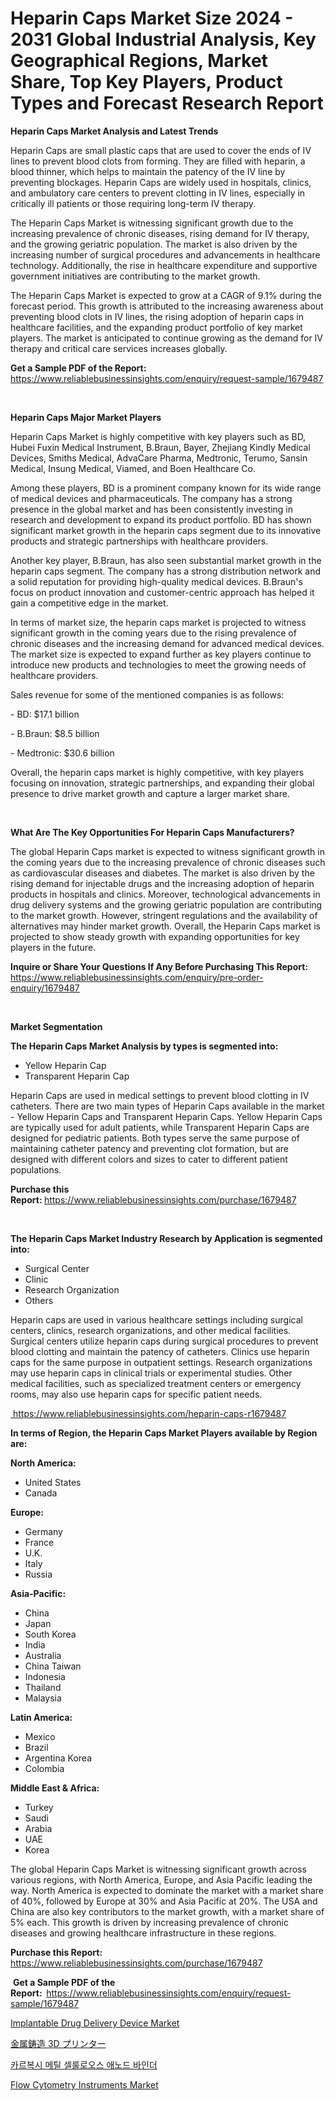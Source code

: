 <p><h1>Heparin Caps Market Size 2024 - 2031 Global Industrial Analysis, Key Geographical Regions, Market Share, Top Key Players, Product Types and Forecast Research Report</h1></p><p><strong>Heparin Caps Market Analysis and Latest Trends</strong></p>
<p><p>Heparin Caps are small plastic caps that are used to cover the ends of IV lines to prevent blood clots from forming. They are filled with heparin, a blood thinner, which helps to maintain the patency of the IV line by preventing blockages. Heparin Caps are widely used in hospitals, clinics, and ambulatory care centers to prevent clotting in IV lines, especially in critically ill patients or those requiring long-term IV therapy.</p><p>The Heparin Caps Market is witnessing significant growth due to the increasing prevalence of chronic diseases, rising demand for IV therapy, and the growing geriatric population. The market is also driven by the increasing number of surgical procedures and advancements in healthcare technology. Additionally, the rise in healthcare expenditure and supportive government initiatives are contributing to the market growth.</p><p>The Heparin Caps Market is expected to grow at a CAGR of 9.1% during the forecast period. This growth is attributed to the increasing awareness about preventing blood clots in IV lines, the rising adoption of heparin caps in healthcare facilities, and the expanding product portfolio of key market players. The market is anticipated to continue growing as the demand for IV therapy and critical care services increases globally.</p></p>
<p><strong>Get a Sample PDF of the Report:&nbsp;</strong> <a href="https://www.reliablebusinessinsights.com/enquiry/request-sample/1679487">https://www.reliablebusinessinsights.com/enquiry/request-sample/1679487</a></p>
<p>&nbsp;</p>
<p><strong>Heparin Caps Major Market Players</strong></p>
<p><p>Heparin Caps Market is highly competitive with key players such as BD, Hubei Fuxin Medical Instrument, B.Braun, Bayer, Zhejiang Kindly Medical Devices, Smiths Medical, AdvaCare Pharma, Medtronic, Terumo, Sansin Medical, Insung Medical, Viamed, and Boen Healthcare Co. </p><p>Among these players, BD is a prominent company known for its wide range of medical devices and pharmaceuticals. The company has a strong presence in the global market and has been consistently investing in research and development to expand its product portfolio. BD has shown significant market growth in the heparin caps segment due to its innovative products and strategic partnerships with healthcare providers.</p><p>Another key player, B.Braun, has also seen substantial market growth in the heparin caps segment. The company has a strong distribution network and a solid reputation for providing high-quality medical devices. B.Braun's focus on product innovation and customer-centric approach has helped it gain a competitive edge in the market.</p><p>In terms of market size, the heparin caps market is projected to witness significant growth in the coming years due to the rising prevalence of chronic diseases and the increasing demand for advanced medical devices. The market size is expected to expand further as key players continue to introduce new products and technologies to meet the growing needs of healthcare providers.</p><p>Sales revenue for some of the mentioned companies is as follows:</p><p>- BD: $17.1 billion</p><p>- B.Braun: $8.5 billion</p><p>- Medtronic: $30.6 billion</p><p>Overall, the heparin caps market is highly competitive, with key players focusing on innovation, strategic partnerships, and expanding their global presence to drive market growth and capture a larger market share.</p></p>
<p>&nbsp;</p>
<p><strong>What Are The Key Opportunities For Heparin Caps Manufacturers?</strong></p>
<p><p>The global Heparin Caps market is expected to witness significant growth in the coming years due to the increasing prevalence of chronic diseases such as cardiovascular diseases and diabetes. The market is also driven by the rising demand for injectable drugs and the increasing adoption of heparin products in hospitals and clinics. Moreover, technological advancements in drug delivery systems and the growing geriatric population are contributing to the market growth. However, stringent regulations and the availability of alternatives may hinder market growth. Overall, the Heparin Caps market is projected to show steady growth with expanding opportunities for key players in the future.</p></p>
<p><strong>Inquire or Share Your Questions If Any Before Purchasing This Report:</strong> <a href="https://www.reliablebusinessinsights.com/enquiry/pre-order-enquiry/1679487">https://www.reliablebusinessinsights.com/enquiry/pre-order-enquiry/1679487</a></p>
<p>&nbsp;</p>
<p><strong>Market Segmentation</strong></p>
<p><strong>The Heparin Caps Market Analysis by types is segmented into:</strong></p>
<p><ul><li>Yellow Heparin Cap</li><li>Transparent Heparin Cap</li></ul></p>
<p><p>Heparin Caps are used in medical settings to prevent blood clotting in IV catheters. There are two main types of Heparin Caps available in the market - Yellow Heparin Caps and Transparent Heparin Caps. Yellow Heparin Caps are typically used for adult patients, while Transparent Heparin Caps are designed for pediatric patients. Both types serve the same purpose of maintaining catheter patency and preventing clot formation, but are designed with different colors and sizes to cater to different patient populations.</p></p>
<p><strong>Purchase this Report:&nbsp;</strong><a href="https://www.reliablebusinessinsights.com/purchase/1679487">https://www.reliablebusinessinsights.com/purchase/1679487</a></p>
<p>&nbsp;</p>
<p><strong>The Heparin Caps Market Industry Research by Application is segmented into:</strong></p>
<p><ul><li>Surgical Center</li><li>Clinic</li><li>Research Organization</li><li>Others</li></ul></p>
<p><p>Heparin caps are used in various healthcare settings including surgical centers, clinics, research organizations, and other medical facilities. Surgical centers utilize heparin caps during surgical procedures to prevent blood clotting and maintain the patency of catheters. Clinics use heparin caps for the same purpose in outpatient settings. Research organizations may use heparin caps in clinical trials or experimental studies. Other medical facilities, such as specialized treatment centers or emergency rooms, may also use heparin caps for specific patient needs.</p></p>
<p><a href="https://www.reliablebusinessinsights.com/heparin-caps-r1679487">&nbsp;https://www.reliablebusinessinsights.com/heparin-caps-r1679487</a></p>
<p><strong>In terms of Region, the Heparin Caps Market Players available by Region are:</strong></p>
<p>
    <p> <strong> North America: </strong>
        <ul>
            <li>United States</li>
            <li>Canada</li>
        </ul>
        </p> 
    <p> <strong> Europe: </strong>
        <ul>
            <li>Germany</li>
            <li>France</li>
            <li>U.K.</li>
            <li>Italy</li>
            <li>Russia</li>
        </ul>
        </p> 
    <p> <strong> Asia-Pacific: </strong>
        <ul>
            <li>China</li>
            <li>Japan</li>
            <li>South Korea</li>
            <li>India</li>
            <li>Australia</li>
            <li>China Taiwan</li>
            <li>Indonesia</li>
            <li>Thailand</li>
            <li>Malaysia</li>
        </ul>
        </p> 
    <p> <strong> Latin America: </strong>
        <ul>
            <li>Mexico</li>
            <li>Brazil</li>
            <li>Argentina Korea</li>
            <li>Colombia</li>
        </ul>
        </p> 
    <p> <strong> Middle East & Africa: </strong>
        <ul>
            <li>Turkey</li>
            <li>Saudi</li>
            <li>Arabia</li>
            <li>UAE</li>
            <li>Korea</li>
        </ul>
    </p>
    </p>
<p><p>The global Heparin Caps Market is witnessing significant growth across various regions, with North America, Europe, and Asia Pacific leading the way. North America is expected to dominate the market with a market share of 40%, followed by Europe at 30% and Asia Pacific at 20%. The USA and China are also key contributors to the market growth, with a market share of 5% each. This growth is driven by increasing prevalence of chronic diseases and growing healthcare infrastructure in these regions.</p></p>
<p><strong>Purchase this Report: </strong><a href="https://www.reliablebusinessinsights.com/purchase/1679487">https://www.reliablebusinessinsights.com/purchase/1679487</a></p>
<p>&nbsp;<strong>Get a Sample PDF of the Report:&nbsp;&nbsp;</strong><a href="https://www.reliablebusinessinsights.com/enquiry/request-sample/1679487">https://www.reliablebusinessinsights.com/enquiry/request-sample/1679487</a></p>
<p><strong></strong></p>
<p><p><a href="https://github.com/marthawweekle/Market-Research-Report-List-1/blob/main/implantable-drug-delivery-device-market.md">Implantable Drug Delivery Device Market</a></p><p><a href="https://github.com/RandallRunte2023/Market-Research-Report-List-1/blob/main/5896558108067.md">金属鋳造 3D プリンター</a></p><p><a href="https://github.com/fernandotryO5lson96765/Market-Research-Report-List-2/blob/main/7256006102755.md">카르복시 메틸 셀룰로오스 애노드 바인더</a></p><p><a href="https://github.com/HenrietteMills1/Market-Research-Report-List-1/blob/main/flow-cytometry-instruments-market.md">Flow Cytometry Instruments Market</a></p></p>